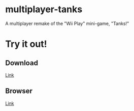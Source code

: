 # multiplayer-tanks
A multiplayer remake of the "Wii Play" mini-game, "Tanks!"

# Try it out!  
## Download  
[Link](https://github.com/hadley31/multiplayer-tanks)  
## Browser  
[Link](https://github.com/hadley31/multiplayer-tanks)
